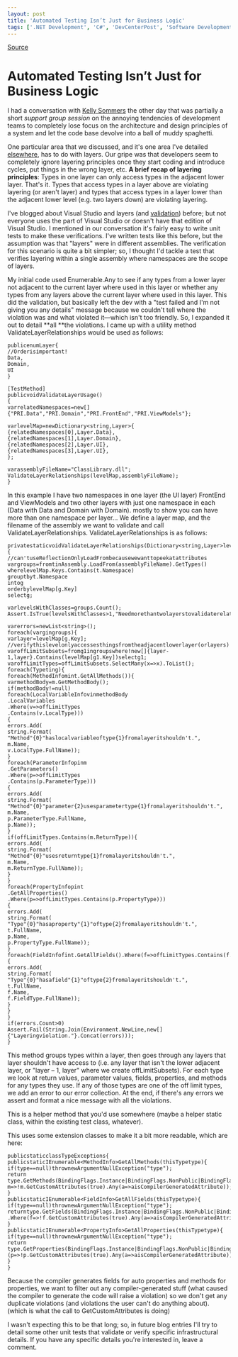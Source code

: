 ```yaml
---
layout: post
title: 'Automated Testing Isn’t Just for Business Logic'
tags: ['.NET Development', 'C#', 'DevCenterPost', 'Software Development', 'Software Development Guidance', 'TDD', 'Unit Testing', 'msmvps', 'May 2012']
---
```

[Source](http://blogs.msmvps.com/peterritchie/2012/05/25/automated-testing-isn-t-just-for-business-logic/ "Permalink to Automated Testing Isn’t Just for Business Logic")

# Automated Testing Isn’t Just for Business Logic

I had a conversation with [Kelly Sommers][1] the other day that was partially a short _support group session_ on the annoying tendencies of development teams to completely lose focus on the architecture and design principles of a system and let the code base devolve into a ball of muddy spaghetti.

One particular area that we discussed, and it's one area I've detailed [elsewhere][2], has to do with layers. Our gripe was that developers seem to completely ignore layering principles once they start coding and introduce cycles, put things in the wrong layer, etc. **A brief recap of layering principles**: Types in one layer can only access types in the adjacent lower layer. That's it. Types that access types in a layer above are violating layering (or aren't layer) and types that access types in a layer lower than the adjacent lower level (e.g. two layers down) are violating layering.

I've blogged about Visual Studio and layers (and [validation][3]) before; but not everyone uses the part of Visual Studio or doesn't have that edition of Visual Studio. I mentioned in our conversation it's fairly easy to write unit tests to make these verifications. I've written tests like this before, but the assumption was that "layers" were in different assemblies. The verification for this scenario is quite a bit simpler; so, I thought I'd tackle a test that verifies layering within a single assembly where namespaces are the scope of layers.

My initial code used Enumerable.Any to see if any types from a lower layer not adjacent to the current layer where used in this layer or whether any types from any layers above the current layer where used in this layer. This did the validation, but basically left the dev with a "test failed and I'm not giving you any details" message because we couldn't tell where the violation was and what violated it—which isn't too friendly. So, I expanded it out to detail **all **the violations. I came up with a utility method ValidateLayerRelationships would be used as follows:
    
    
    
    
    
    
    publicenumLayer{
    //Orderisimportant!
    Data,
    Domain,
    UI
    }
     
    [TestMethod]
    publicvoidValidateLayerUsage()
    {
    varrelatedNamespaces=new[]{"PRI.Data","PRI.Domain","PRI.FrontEnd","PRI.ViewModels"};
     
    varlevelMap=newDictionary<string,Layer>{
    {relatedNamespaces[0],Layer.Data},
    {relatedNamespaces[1],Layer.Domain},
    {relatedNamespaces[2],Layer.UI},
    {relatedNamespaces[3],Layer.UI},
    };
     
    varassemblyFileName="ClassLibrary.dll";
    ValidateLayerRelationships(levelMap,assemblyFileName);
    }

In this example I have two namespaces in one layer (the UI layer) FrontEnd and ViewModels and two other layers with just one namespace in each (Data with Data and Domain with Domain). mostly to show you can have more than one namespace per layer… We define a layer map, and the filename of the assembly we want to validate and call ValidateLayerRelationships. ValidateLayerRelationships is as follows:
    
    
    
    
    
    
    privatestaticvoidValidateLayerRelationships(Dictionary<string,Layer>levelMap,stringassemblyFileName){
    //can'tuseReflectionOnlyLoadFrombecausewewanttopeekatattributes
    vargroups=fromtinAssembly.LoadFrom(assemblyFileName).GetTypes()
    wherelevelMap.Keys.Contains(t.Namespace)
    grouptbyt.Namespace
    intog
    orderbylevelMap[g.Key]
    selectg;
     
    varlevelsWithClasses=groups.Count();
    Assert.IsTrue(levelsWithClasses>1,"Needmorethantwolayerstovalidaterelationships.");
     
    varerrors=newList<string>();
    foreach(vargingroups){
    varlayer=levelMap[g.Key];
    //verifythislevelonlyaccessesthingsfromtheadjacentlowerlayer(orlayers)
    varoffLimitSubsets=fromg1ingroupswhere!new[]{layer-1,layer}.Contains(levelMap[g1.Key])selectg1;
    varoffLimitTypes=offLimitSubsets.SelectMany(x=>x).ToList();
    foreach(Typeting){
    foreach(MethodInfomint.GetAllMethods()){
    varmethodBody=m.GetMethodBody();
    if(methodBody!=null)
    foreach(LocalVariableInfovinmethodBody
    .LocalVariables
    .Where(v=>offLimitTypes
    .Contains(v.LocalType)))
    {
    errors.Add(
    string.Format(
    "Method"{0}"haslocalvariableoftype{1}fromalayeritshouldn't.",
    m.Name,
    v.LocalType.FullName));
    }
    foreach(ParameterInfopinm
    .GetParameters()
    .Where(p=>offLimitTypes
    .Contains(p.ParameterType)))
    {
    errors.Add(
    string.Format(
    "Method"{0}"parameter{2}usesparametertype{1}fromalayeritshouldn't.",
    m.Name,
    p.ParameterType.FullName,
    p.Name));
    }
    if(offLimitTypes.Contains(m.ReturnType)){
    errors.Add(
    string.Format(
    "Method"{0}"usesreturntype{1}fromalayeritshouldn't.",
    m.Name,
    m.ReturnType.FullName));
    }
    }
    foreach(PropertyInfopint
    .GetAllProperties()
    .Where(p=>offLimitTypes.Contains(p.PropertyType)))
    {
    errors.Add(
    string.Format(
    "Type"{0}"hasaproperty"{1}"oftype{2}fromalayeritshouldn't.",
    t.FullName,
    p.Name,
    p.PropertyType.FullName));
    }
    foreach(FieldInfofint.GetAllFields().Where(f=>offLimitTypes.Contains(f.FieldType)))
    {
    errors.Add(
    string.Format(
    "Type"{0}"hasafield"{1}"oftype{2}fromalayeritshouldn't.",
    t.FullName,
    f.Name,
    f.FieldType.FullName));
    }
    }
    }
    if(errors.Count>0)
    Assert.Fail(String.Join(Environment.NewLine,new[]{"Layeringviolation."}.Concat(errors)));
    }

This method groups types within a layer, then goes through any layers that layer shouldn't have access to (i.e. any layer that isn't the lower adjacent layer, or "layer – 1, layer" where we create offLimitSubsets). For each type we look at return values, parameter values, fields, properties, and methods for any types they use. If any of those types are one of the off limit types, we add an error to our error collection. At the end, if there's any errors we assert and format a nice message with all the violations.

This is a helper method that you'd use somewhere (maybe a helper static class, within the existing test class, whatever).

This uses some extension classes to make it a bit more readable, which are here:
    
    
    
    
    
    
    publicstaticclassTypeExceptions{
    publicstaticIEnumerable<MethodInfo>GetAllMethods(thisTypetype){
    if(type==null)thrownewArgumentNullException("type");
    return
    type.GetMethods(BindingFlags.Instance|BindingFlags.NonPublic|BindingFlags.Static|BindingFlags.Public).Where(
    m=>!m.GetCustomAttributes(true).Any(a=>aisCompilerGeneratedAttribute));
    }
    publicstaticIEnumerable<FieldInfo>GetAllFields(thisTypetype){
    if(type==null)thrownewArgumentNullException("type");
    returntype.GetFields(BindingFlags.Instance|BindingFlags.NonPublic|BindingFlags.Static|BindingFlags.Public)
    .Where(f=>!f.GetCustomAttributes(true).Any(a=>aisCompilerGeneratedAttribute));
    }
    publicstaticIEnumerable<PropertyInfo>GetAllProperties(thisTypetype){
    if(type==null)thrownewArgumentNullException("type");
    return
    type.GetProperties(BindingFlags.Instance|BindingFlags.NonPublic|BindingFlags.Static|BindingFlags.Public).Where
    (p=>!p.GetCustomAttributes(true).Any(a=>aisCompilerGeneratedAttribute));
    }
    }
    

Because the compiler generates fields for auto properties and methods for properties, we want to filter out any compiler-generated stuff (what caused the compiler to generate the code will raise a violation) so we don't get any duplicate violations (and violations the user can't do anything about). (which is what the call to GetCustomAttributes is doing)

I wasn't expecting this to be that long; so, in future blog entries I'll try to detail some other unit tests that validate or verify specific infrastructural details. If you have any specific details you're interested in, leave a comment.

[1]: http://bit.ly/LAcF5n
[2]: http://bit.ly/c13trs
[3]: http://bit.ly/MAXJUp


